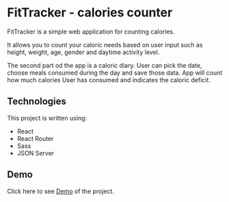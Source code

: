 # FitTracker - calories counter

FitTracker is a simple web application for counting calories. 

It allows you to count your caloric needs based on user input such as height, weight, age, gender and daytime activity level. 

The second part od the app is a caloric diary. User can pick the date, choose meals consumed during the day and save those data. App will count how much calories User has consumed and indicates the caloric deficit.


## Technologies

This project is written using:

- React
- React Router
- Sass
- JSON Server


## Demo

Click here to see [Demo](https://jaremkiwkupka.github.io/FitTracker/) of the project.
